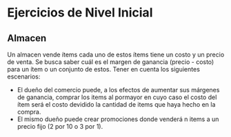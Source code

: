 # Ejercicios de Nivel Inicial 

## Almacen

Un almacen vende ítems cada uno de estos ítems tiene un costo y un precio de venta.  Se busca saber cuál es el margen de ganancia (precio - costo) para un ítem o un conjunto de estos. Tener en cuenta los siguientes escenarios:
- El dueño del comercio puede, a los efectos de aumentar sus márgenes de ganancia, comprar los items al pormayor en cuyo caso el costo del ítem será el costo devidido la cantidad de items que haya hecho en la compra.
- El mismo dueño puede crear promociones donde venderá n items a un precio fijo (2 por 10 o 3 por 1). 
